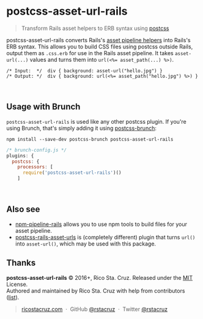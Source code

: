 # postcss-asset-url-rails

> Transform Rails asset helpers to ERB syntax using [postcss][]

postcss-asset-url-rails converts Rails's [asset pipeline helpers](http://guides.rubyonrails.org/asset_pipeline.html) into Rails's ERB syntax. This allows you to build CSS files using postcss outside Rails, output them as `.css.erb` for use in the Rails asset pipeline. It takes `asset-url(...)` values and turns them into `url(<%= asset_path(...) %>)`.

```erb
/* Input:  */  div { background: asset-url("hello.jpg") }
/* Output: */  div { background: url(<%= asset_path("hello.jpg") %>) }
```

[postcss]: https://github.com/postcss/postcss

<br>

## Usage with Brunch

`postcss-asset-url-rails` is used like any other postcss plugin. If you're using Brunch, that's simply adding it using [postcss-brunch](https://www.npmjs.com/package/postcss-brunch):

```
npm install --save-dev postcss-brunch postcss-asset-url-rails
```

```js
/* brunch-config.js */
plugins: {
  postcss: {
    processors: [
      require('postcss-asset-url-rails')()
    ]
```

<br>

## Also see

- [npm-pipeline-rails][] allows you to use npm tools to build files for your asset pipeline.
- [postcss-rails-asset-urls][] is (completely different) plugin that turns `url()` into `asset-url()`, which may be used with this package.
 
[postcss-rails-asset-urls]: https://github.com/ryanbahniuk/postcss-rails-asset-urls
[npm-pipeline-rails]: https://github.com/rstacruz/npm-pipeline-rails

## Thanks

**postcss-asset-url-rails** © 2016+, Rico Sta. Cruz. Released under the [MIT] License.<br>
Authored and maintained by Rico Sta. Cruz with help from contributors ([list][contributors]).

> [ricostacruz.com](http://ricostacruz.com) &nbsp;&middot;&nbsp;
> GitHub [@rstacruz](https://github.com/rstacruz) &nbsp;&middot;&nbsp;
> Twitter [@rstacruz](https://twitter.com/rstacruz)

[MIT]: http://mit-license.org/
[contributors]: http://github.com/rstacruz/postcss-asset-url-rails/contributors
